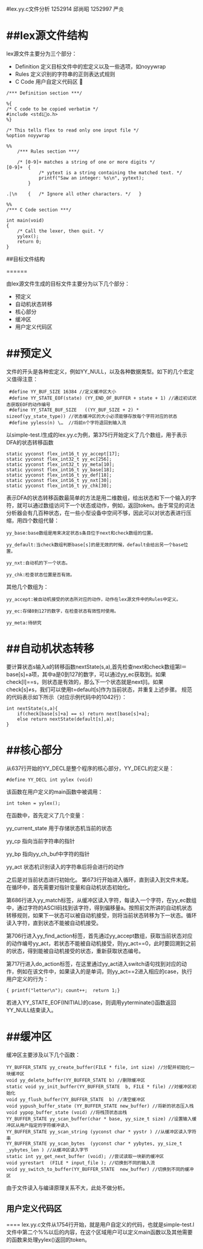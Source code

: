 #lex.yy.c文件分析
1252914 邱尚昭
1252997 严炎

##lex源文件结构
====
lex源文件主要分为三个部分：

* Definition 定义目标文件中的宏定义以及一些选项，如noyywrap
* Rules 定义识别的字符串的正则表达式规则
* C Code 用户自定义代码区

```
/*** Definition section ***/
 
%{
/* C code to be copied verbatim */
#include <stdio.h>
%}
 
/* This tells flex to read only one input file */
%option noyywrap
 
%%
    /*** Rules section ***/
 
    /* [0-9]+ matches a string of one or more digits */
[0-9]+  {
            /* yytext is a string containing the matched text. */
            printf("Saw an integer: %s\n", yytext);
        }
 
.|\n    {   /* Ignore all other characters. */   }
 
%%
/*** C Code section ***/
 
int main(void)
{
    /* Call the lexer, then quit. */
    yylex();
    return 0;
}

```

##目标文件结构

======

由lex源文件生成的目标文件主要分为以下几个部分：

* 预定义
* 自动机状态转移
* 核心部分
* 缓冲区
* 用户定义代码区


##预定义
=====
文件的开头是各种宏定义，例如YY_NULL，以及各种数据类型。如下的几个宏定义值得注意：

```
 #define YY_BUF_SIZE 16384 //定义缓冲区大小
 #define YY_STATE_EOF(state) (YY_END_OF_BUFFER + state + 1) //通过初试状态获取EOF的动作编号 
 #define YY_STATE_BUF_SIZE   ((YY_BUF_SIZE + 2) * sizeof(yy_state_type)) //状态缓冲区的大小必须能够存放每个字符对应的状态
 #define yyless(n) \…  //将前n个字符退回到输入流

```



以simple-test.l生成的lex.yy.c为例，第375行开始定义了几个数组，用于表示DFA的状态转移函数

```
static yyconst flex_int16_t yy_accept[17];
static yyconst flex_int32_t yy_ec[256];
static yyconst flex_int32_t yy_meta[10];
static yyconst flex_int16_t yy_base[18];
static yyconst flex_int16_t yy_def[18];
static yyconst flex_int16_t yy_nxt[30];
static yyconst flex_int16_t yy_chk[30];

```
表示DFA的状态转移函数最简单的方法是用二维数组，给出状态和下一个输入的字符，就可以通过数组访问下一个状态或动作，例如，返回token。由于常见的词法分析器会有几百种状态，在一些小型设备中空间不够，因此可以对状态表进行压缩，用四个数组代替：

```
yy_base:base数组是用来决定状态s条目位于next和check数组的位置。

yy_default:当check数组判断base[s]的是无效的时候，default会给出另一个base位置。

yy_nxt:自动机的下一个状态。

yy_chk:检查状态位置是否有效。
```

其他几个数组为：

```
yy_accept:被自动机接受的状态所对应的动作，动作在lex源文件中的Rules中定义。

yy_ec:存储0到127的数字，在检查状态有效性时使用。

yy_meta:待研究
```

##自动机状态转移
=====
要计算状态s输入a的转移函数nextState(s,a),首先检查next和check数组第l＝base[s]+a项，其中a是0到127的数字，可以通过yy_ec获取到。如果check[l]==s，则状态是有效的，那么下一个状态就是next[l]。如果check[s]≠s，我们可以使用t=default[s]作为当前状态，并重复上述步骤。
规范的代码表示如下所示（对应示例代码中的1042行）：


```
int nextState(s,a){
	if(check[base[s]+a] == s) return next[base[s]+a];
	else return nextState(default[s],a);
}

```

##核心部分
======
从637行开始的YY_DECL是整个程序的核心部分，YY_DECL的定义是：

	#define YY_DECL int yylex (void)


该函数在用户定义的main函数中被调用：

	int token = yylex();
	
在函数中，首先定义了几个变量：

yy_current_state 用于存储状态机当前的状态

yy_cp 指向当前字符串的指针

yy_bp 指向yy_ch_buf中字符的指针

yy_act 状态机识别读入的字符串后将会进行的动作

之后是对当前状态进行初始化。
第673行开始进入循环，直到读入到文件末尾。在循环中，首先需要对指针变量和自动机状态初始化。

第686行进入yy_match标签，从缓冲区读入字符，每读入一个字符，在yy_ec数组中，通过字符的ASCII码找到该字符，得到偏移量a。按照前文所讲的自动机状态转移规则，如果下一状态可以被自动机接受，则将当前状态转移为下一状态。循环读入字符，直到状态不能被自动机接受。

第706行进入yy_find_action标签，首先通过yy_accept数组，获取当前状态对应的动作编号yy_act，若状态不能被自动机接受，则yy_act==0，此时要回溯到之前的状态，得到能被自动机接受的状态，重新获取状态编号。

第717行进入do_action标签，在这里通过yy_act进入switch语句找到对应的动作，例如在该文件中，如果读入的是单词，则yy_act==2进入相应的case，执行用户定义的行为：

	{ printf("letter\n"); count++;  return 1;}


若进入YY_STATE_EOF(INITIAL)的case，则调用yyterminate()函数返回YY_NULL结束读入。


##缓冲区
====
缓冲区主要涉及以下几个函数：
	
	YY_BUFFER_STATE yy_create_buffer(FILE * file, int size) //分配并初始化一块缓冲区
	void yy_delete_buffer(YY_BUFFER_STATE b) //删除缓冲区
	static void yy_init_buffer(YY_BUFFER_STATE  b, FILE * file) //对缓冲区初始化
	void yy_flush_buffer(YY_BUFFER_STATE  b) //清空缓冲区
	void yypush_buffer_state (YY_BUFFER_STATE new_buffer) //将新的状态压入栈
	void yypop_buffer_state (void) //将栈顶状态出栈
	YY_BUFFER_STATE yy_scan_buffer(char * base, yy_size_t size) //设置输入缓冲区从用户指定的字符缓冲读入
	YY_BUFFER_STATE yy_scan_string (yyconst char * yystr ) //从缓冲区读入字符串
	YY_BUFFER_STATE yy_scan_bytes  (yyconst char * yybytes, yy_size_t  _yybytes_len ) //从缓冲区读入字节
	static int yy_get_next_buffer (void); //尝试读取一块新的缓冲区
	void yyrestart  (FILE * input_file ); //切换到不同的输入流
	void yy_switch_to_buffer(YY_BUFFER_STATE  new_buffer) //切换到不同的缓冲区

由于文件读入与编译原理关系不大，此处不做分析。

## 用户定义代码区
====
lex.yy.c文件从1754行开始，就是用户自定义的代码，也就是simple-test.l文件中第二个%%以后的内容，在这个区域用户可以定义main函数以及其他需要的函数来处理yylex()返回的token。